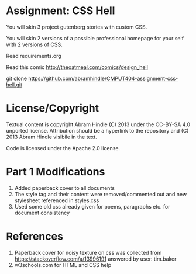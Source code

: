 Assignment: CSS Hell
====================

You will skin 3 project gutenberg stories with custom CSS.

You will skin 2 versions of a possible professional homepage for your
self with 2 versions of CSS.

Read requirements.org

Read this comic http://theoatmeal.com/comics/design_hell

git clone https://github.com/abramhindle/CMPUT404-assignment-css-hell.git

License/Copyright
=================

Textual content is copyright Abram Hindle (C) 2013 under the CC-BY-SA
4.0 unported license. Attribution should be a hyperlink to the
repository and (C) 2013 Abram Hindle visibile in the text.

Code is licensed under the Apache 2.0 license.

Part 1 Modifications
====================
1. Added paperback cover to all documents
2. The style tag and their content were removed/commented out and new stylesheet referenced in styles.css
3. Used some old css already given for poems, paragraphs etc. for document consistency

References
==========
1. Paperback cover for noisy texture on css was collected from https://stackoverflow.com/a/13996191 answered by user: tim.baker
2. w3schools.com for HTML and CSS help


